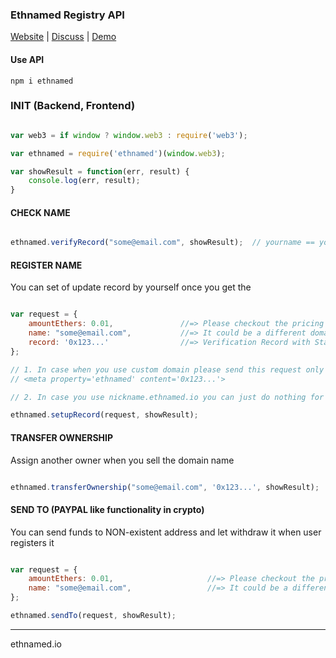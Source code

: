 ### Ethnamed Registry API


[Website](https://ethnamed.io) | [Discuss](https://t.me/ethnamed) | [Demo](https://ethnamed.io/wallet)

#### Use API

```
npm i ethnamed
```

### INIT (Backend, Frontend)

```Javascript

var web3 = if window ? window.web3 : require('web3');

var ethnamed = require('ethnamed')(window.web3);

var showResult = function(err, result) {
    console.log(err, result);
}
```

#### CHECK NAME

```Javascript

ethnamed.verifyRecord("some@email.com", showResult);  // yourname == yourname.ethnamed.io

```

####  REGISTER NAME
You can set of update record by yourself once you get the 

```Javascript

var request = {
    amountEthers: 0.01,               //=> Please checkout the pricing table in Smart Contract. Also it could be 0 in case when you have Ethnamed tokens.
    name: "some@email.com",           //=> It could be a different domain like microsoft.com, ethername.io, ...
    record: '0x123...'                //=> Verification Record with Standard ETH_ADDRESS,BTC_ADDRESS,...
};

// 1. In case when you use custom domain please send this request only when you put the meta tag in to the head of your website `yourname.domain.io`
// <meta property='ethnamed' content='0x123...'>

// 2. In case you use nickname.ethnamed.io you can just do nothing for verification

ethnamed.setupRecord(request, showResult);

```

####  TRANSFER OWNERSHIP
Assign another owner when you sell the domain name

```Javascript

ethnamed.transferOwnership("some@email.com", '0x123...', showResult);

```


#### SEND TO (PAYPAL like functionality in crypto)
You can send funds to NON-existent address and let withdraw it when user registers it

```Javascript

var request = {
    amountEthers: 0.01,                     //=> Please checkout the pricing table on ethnamed.io
    name: "some@email.com",                 //=> It could be a different domain like microsoft.com, ethername.io, ...
};

ethnamed.sendTo(request, showResult);

```

-----------------

ethnamed.io